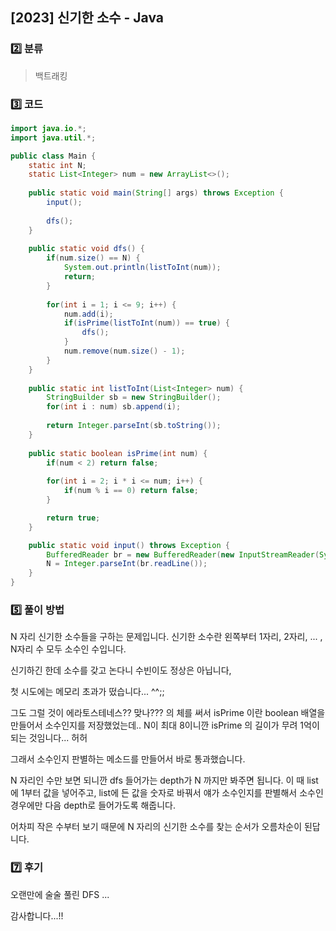 ## [2023] 신기한 소수 - Java

### :two: 분류

> 백트래킹



### :three: 코드

```java
import java.io.*;
import java.util.*;

public class Main {
	static int N;
	static List<Integer> num = new ArrayList<>();
	
	public static void main(String[] args) throws Exception {
		input();
		
		dfs();
	}
	
	public static void dfs() {
		if(num.size() == N) {
			System.out.println(listToInt(num));
			return;
		}
		
		for(int i = 1; i <= 9; i++) {
			num.add(i);
			if(isPrime(listToInt(num)) == true) {
				dfs();
			}
			num.remove(num.size() - 1);
		}
	}
	
	public static int listToInt(List<Integer> num) {
		StringBuilder sb = new StringBuilder();
		for(int i : num) sb.append(i);
		
		return Integer.parseInt(sb.toString());
	}
	
	public static boolean isPrime(int num) {
		if(num < 2) return false;
		
		for(int i = 2; i * i <= num; i++) {
			if(num % i == 0) return false;
		}

		return true;
	}

	public static void input() throws Exception {
		BufferedReader br = new BufferedReader(new InputStreamReader(System.in));
		N = Integer.parseInt(br.readLine());
	}
}
```



### :five: 풀이 방법

 

N 자리 신기한 소수들을 구하는 문제입니다. 신기한 소수란 왼쪽부터 1자리, 2자리, ... , N자리 수 모두 소수인 수입니다.

신기하긴 한데 소수를 갖고 논다니 수빈이도 정상은 아닙니다,

 

첫 시도에는 메모리 초과가 떴습니다... ^^;; 

그도 그럴 것이 에라토스테네스?? 맞나??? 의 체를 써서 isPrime 이란 boolean 배열을 만들어서 소수인지를 저장했었는데.. N이 최대 8이니깐 isPrime 의 길이가 무려 1억이 되는 것임니다... 허허

그래서 소수인지 판별하는 메소드를 만들어서 바로 통과했습니다.

 

N 자리인 수만 보면 되니깐 dfs 들어가는 depth가 N 까지만 봐주면 됩니다. 이 때 list에 1부터 값을 넣어주고, list에 든 값을 숫자로 바꿔서 얘가 소수인지를 판별해서 소수인 경우에만 다음 depth로 들어가도록 해줍니다. 

어차피 작은 수부터 보기 때문에 N 자리의 신기한 소수를 찾는 순서가 오름차순이 된답니다.



### :seven: 후기

오랜만에 술술 풀린 DFS ... 

감사합니다...!!